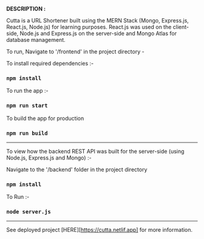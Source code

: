 <b>DESCRIPTION :</b>

Cutta is a URL Shortener built using the MERN Stack (Mongo, Express.js, React.js, Node.js) for learning purposes. React.js was used on the client-side, Node.js and Express.js on the server-side and Mongo Atlas for database management. <br/>

To run, Navigate to '/frontend' in the project directory - <br/>

To install required dependencies :- <br/>

### `npm install`

To run the app :-  </br>

### `npm run start`

To build the app for production  <br/>

### `npm run build`

<hr/>

To view how the backend REST API was built for the server-side (using Node.js, Express.js and Mongo) :-  <br/>

Navigate to the '/backend' folder in the project directory <br/>

### `npm install`

To Run :-  <br/>

### `node server.js`

<hr/>

See deployed project [HERE][https://cutta.netlif.app] for more information.


